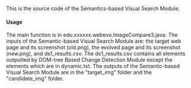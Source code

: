This is the source code of the Semantics-based Visual Search Module. 
#### Usage
The main function is in edu.xxxxxx.webevo.ImageCompare3.java. The inputs of the Semantic-based Visual Search Module are: the target web page and its screenshot (old.png), the evolved page and its screenshot (new.png), and ds1_results.csv. The ds1_results.csv contains all elements outputted by DOM-tree Based Change Detection Module except the elements which are in dynamic.txt. The outputs of the Semantic-based Visual Search Module are in the "target_img" folder and the "candidate_img" folder.


